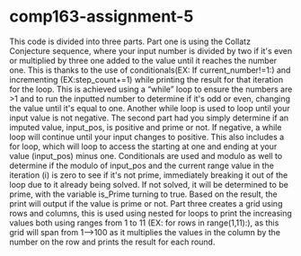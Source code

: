 # comp163-assignment-5
This code is divided into three parts. Part one is using the Collatz Conjecture sequence, where your input number is divided by two if it's even or multiplied by three one added to the value until it reaches the number one. This is thanks to the use of conditionals(EX: If current_number!=1:)  and incrementing (EX:step_count+=1) while printing the result for that iteration for the loop. This is achieved using a “while” loop to ensure the numbers are >1 and to run the inputted number to determine if it's odd or even, changing the value until it's equal to one. Another while loop is used to loop until your input value is not negative. The second part had you simply determine if an imputed value, input_pos, is positive and prime or not. If negative, a while loop will continue until your input changes to positive. This also includes a for loop, which will loop to access the starting at one and ending at your value (input_pos) minus one. Conditionals are used and modulo as well to determine if the modulo of input_pos and the current range value in the iteration (i) is zero to see if it's not prime, immediately breaking it out of the loop due to it already being solved. If not solved, it will be determined to be prime, with the variable is_Prime turning to true. Based on the result, the print will output if the value is prime or not. Part three creates a grid using rows and columns, this is used using nested for loops to print the increasing values both using ranges from 1 to 11 (EX: for rows in range(1,11):), as this grid will span from 1—->100 as it multiplies the values in the column by the number on the row and prints the result for each round. 